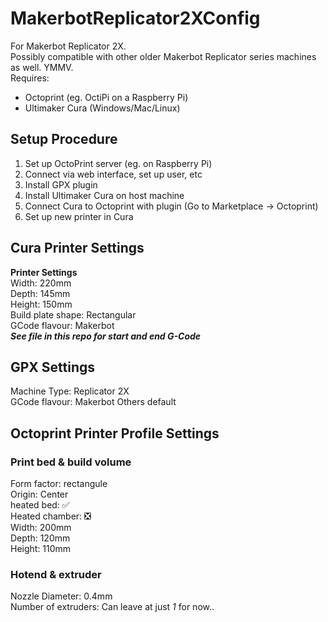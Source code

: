 # MakerbotReplicator2XConfig
For Makerbot Replicator 2X.  
Possibly compatible with other older Makerbot Replicator series machines as well. YMMV.  
Requires:  
* Octoprint (eg. OctiPi on a Raspberry Pi)
* Ultimaker Cura (Windows/Mac/Linux)

## Setup Procedure

1. Set up OctoPrint server (eg. on Raspberry Pi)  
2. Connect via web interface, set up user, etc  
3. Install GPX plugin  
4. Install Ultimaker Cura on host machine  
5. Connect Cura to Octoprint with plugin (Go to Marketplace -> Octoprint)  
6. Set up new printer in Cura  

## Cura Printer Settings
**Printer Settings**  
Width: 220mm  
Depth: 145mm  
Height: 150mm  
Build plate shape: Rectangular  
GCode flavour: Makerbot  
***See file in this repo for start and end G-Code***

## GPX Settings
Machine Type: Replicator 2X  
GCode flavour: Makerbot
Others default

## Octoprint Printer Profile Settings
### Print bed & build volume
Form factor: rectangule  
Origin: Center  
heated bed: ✅  
Heated chamber: ❎  
Width: 200mm  
Depth: 120mm  
Height: 110mm 

### Hotend & extruder
Nozzle Diameter: 0.4mm  
Number of extruders: Can leave at just *1* for now..
